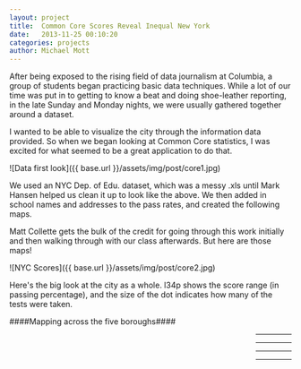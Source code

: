 ```yaml
---
layout: project
title:  Common Core Scores Reveal Inequal New York
date:   2013-11-25 00:10:20
categories: projects
author: Michael Mott
---
```


After being exposed to the rising field of data journalism at Columbia, a group of students began practicing basic data techniques. While a lot of our time was put in to getting to know a beat and doing shoe-leather reporting, in the late Sunday and Monday nights, we were usually gathered together around a dataset.

I wanted to be able to visualize the city through the information data provided. So when we began looking at Common Core statistics, I was excited for what seemed to be a great application to do that.

![Data first look]({{ base.url }}/assets/img/post/core1.jpg)

We used an NYC Dep. of Edu. dataset, which was a messy .xls until Mark Hansen helped us clean it up to look like the above. We then added in school names and addresses to the pass rates, and created the following maps. 

Matt Collette gets the bulk of the credit for going through this work initially and then walking through with our class afterwards. But here are those maps!

![NYC Scores]({{ base.url }}/assets/img/post/core2.jpg)

Here's the big look at the city as a whole. l34p shows the score range (in passing percentage), and the size of the dot indicates how many of the tests were taken. 

####Mapping across the five boroughs####

<div class="row">
<span style="float:left;vertical-align:middle;line-height:490">Manhattan has much cooler colors generally, with smaller schools.</span><span><img src="{{ base.url }}/assets/img/post/core3.jpg" alt="NYC Common Core-Manhattan" style="float:right" height="490"></span>
</div>

<hr />
<div class="row">
<span style="float:left;vertical-align:middle;line-height:490">When we get out to Brooklyn and the other outer boroughts, the dots tend to get larger and warmer, indicated lower test scores in larger schools.</span><span><img src="{{ base.url }}/assets/img/post/core4.jpg" alt="NYC Common Core-Brooklyn" style="float:right" height="490"/></span>
</div>

<hr />
<div class="row">
<span style="float:left;vertical-align:middle;line-height:490">Queens is mostly in the ~25% zone, except for Jackson Heights and Elmhurst. This might indicate a future lead to follow-up on later for an education story.</span><span><img src="{{ base.url }}/assets/img/post/core5.jpg" alt="NYC Common Core-Queens" style="float:right" height="490"/></span>
</div>

<hr />
<div class="row">
<span style="float:left;vertical-align:middle;line-height:490">Staten Island has fewer schools, with those there being larger than the average.</span><span><img src="{{ base.url }}/assets/img/post/core6.jpg" alt="NYC Common Core-Staten Island" style="float:right" height="490"/></span>
</div>

<hr />
<div class="row">
<span style="float:left;vertical-align:middle;line-height:490;">And finally the Bronx, which shows a larger diversity in test scores trending toward the lower.</span><span><img src="{{ base.url }}/assets/img/post/core7.jpg" alt="NYC Common Core-Bronx" style="float:right" height="490"/></span>
</div>